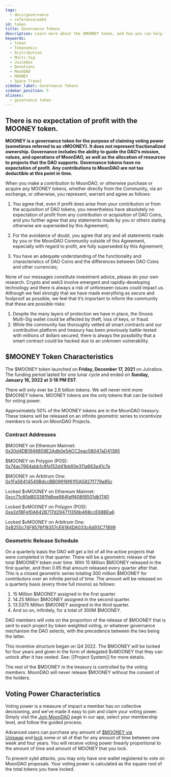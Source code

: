 ```yaml
---
tags:
  - docs/governance
  - reference/web3
id: token
title: Governance Tokens
description: Learn more about the $MOONEY token, and how you can help fund the decentralization of space travel.
keywords:
  - Token
  - Tokenomics
  - Distribution
  - Multi-Sig
  - Juicebox
  - Donations
  - MoonDAO
  - MOONEY
  - Space Travel
sidebar_label: Governance Tokens
sidebar_position: 5
aliases:
  - governance token
---
```

## There is no expectation of profit with the MOONEY token.

**MOONEY is a governance token for the purpose of claiming voting power (sometimes referred to as vMOONEY). It does not represent fractionalized ownership. Governance includes the ability to guide the DAO’s mission, values, and operations of MoonDAO, as well as the allocation of resources to projects that the DAO supports. Governance tokens have no expectation of profit. Any contributions to MoonDAO are not tax deductible at this point in time.**

When you make a contribution to MoonDAO, or otherwise purchase or acquire any MOONEY tokens, whether directly from the Community, via an exchange, or otherwise, you represent, warrant and agree as follows:

1. You agree that, even if profit does arise from your contribution or from the acquisition of DAO tokens, you nevertheless have absolutely no expectation of profit from any contribution or acquisition of DAO Coins, and you further agree that any statements made by you or others stating otherwise are superseded by this Agreement;

2. For the avoidance of doubt, you agree that any and all statements made by you or the MoonDAO Community outside of this Agreement, especially with regard to profit, are fully superseded by this Agreement;

3. You have an adequate understanding of the functionality and characteristics of DAO Coins and the differences between DAO Coins and other currencies;

None of our messages constitute investment advice, please do your own research. Crypto and web3 involve emergent and rapidly-developing technology and there is always a risk of unforeseen issues could impact us. Although we feel strongly that we have made everything as secure and foolproof as possible, we feel that it’s important to inform the community that these are possible risks:
1. Despite the many layers of protection we have in place, the Gnosis Multi-Sig wallet could be affected by theft, loss of keys, or fraud.
2. While the community has thoroughly vetted all smart contracts and our contribution platform and treasury has been previously battle-tested with millions of dollars secured, there is always the possibility that a smart contract could be hacked due to an unknown vulnerability.

## $MOONEY Token Characteristics

The $MOONEY token launched on **Friday, December 17, 2021** on Juicebox. The funding period lasted for one lunar cycle and ended on **Sunday, January 16, 2022 at 3:18 PM EST**. 

There will only ever be 2.6 billion tokens. We will never mint more $MOONEY tokens.
MOONEY tokens are the only tokens that can be locked for voting power.

Approximately 50% of the MOONEY tokens are in the MoonDAO treasury. These tokens will be released on an infinite geometric series to incentivize members to work on MoonDAO Projects.

### Contract Addresses
$MOONEY on Ethereum Mainnet:
[0x20d4DB1946859E2Adb0e5ACC2eac58047aD41395](https://etherscan.io/address/0x20d4DB1946859E2Adb0e5ACC2eac58047aD41395)

$MOONEY on Polygon (POS):
[0x74ac7664abb1c8fa152d41bb60e311a663a41c7e](https://polygonscan.com/token/0x74ac7664abb1c8fa152d41bb60e311a663a41c7e)

$MOONEY on Arbitrum One:
[0x1Fa56414549BdccBB09916f61f0A5827f779a85c](https://arbiscan.io/token/0x1Fa56414549BdccBB09916f61f0A5827f779a85c)

Locked $vMOONEY on Ethereum Mainnet: 
[0xcc71c80d803381fd6ee984faff408f8501db1740](https://etherscan.io/token/0xcc71c80d803381fd6ee984faff408f8501db1740)

Locked $vMOONEY on Polygon (POS): 
[0xe2d1BFef0A642B717d294711356b468ccE68BEa6](https://polygonscan.com/token/0xe2d1BFef0A642B717d294711356b468ccE68BEa6)

Locked $vMOONEY on Arbitrum One:
[0xB255c74F8576f18357cE6184DA033c6d93C71899](https://arbiscan.io/address/0xB255c74F8576f18357cE6184DA033c6d93C71899)

### Geometric Release Schedule
On a quarterly basis the DAO will get a list of all the active projects that were completed in that quarter.
There will be a geometric release of the total $MOONEY token over time. With 15 Million $MOONEY released in the first quarter, and then 0.95 that amount released every quarter after that. This is a closed geometric series totaling 300 million $MOONEY for contributors over an infinite period of time. The amount will be released on a quarterly basis (every three full moons) as follows:
1. 15 Million $MOONEY assigned in the first quarter.
2. 14.25 Million $MOONEY assigned in the second quarter.
3. 13.5375 Million $MOONEY assigned in the third quarter.
4. And so on, infinitely, for a total of 300M $MOONEY.

DAO members will vote on the proportion of the release of $MOONEY that is sent to each project by token weighted voting, or whatever governance mechanism the DAO selects, with the precedence between the two being the latter.

This incentive structure began on Q4 2022. The $MOONEY will be locked for four years and given in the form of delegated $vMOONEY that they can unlock after it has vested. See: [[Project System]] for more details.

The rest of the $MOONEY in the treasury is controlled by the voting members. MoonDAO will never release $MOONEY without the consent of the holders.

## Voting Power Characteristics

Voting power is a measure of impact a member has on collective decisioning, and we've made it easy to join and claim your voting power. Simply visit the [Join MoonDAO](https://www.moondao.com/join) page in our app, select your membership level, and follow the guided process. 

Advanced users can purchase any amount of [$MOONEY via Uniswap](https://app.uniswap.org/swap?inputCurrency=ETH&outputCurrency=0x20d4DB1946859E2Adb0e5ACC2eac58047aD41395&chain=mainnet) and [lock](https://www.moondao.com/lock) some or all of that for any amount of time between one week and four years. You will receive voting power linearly proportional to the amount of time and amount of MOONEY that you lock.

To prevent sybil attacks, you may only have one wallet registered to vote on MoonDAO proposals. Your voting power is calculated as the square root of the total tokens you have locked.
